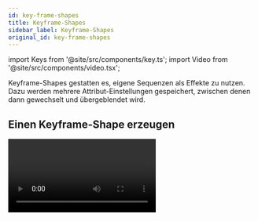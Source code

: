 ```yaml
---
id: key-frame-shapes
title: Keyframe-Shapes
sidebar_label: Keyframe-Shapes
original_id: key-frame-shapes
---
```


import Keys from '@site/src/components/key.ts';
import Video from '@site/src/components/video.tsx';

Keyframe-Shapes gestatten es, eigene Sequenzen als Effekte zu nutzen.
Dazu werden mehrere Attribut-Einstellungen gespeichert, zwischen denen
dann gewechselt und übergeblendet wird.

## Einen Keyframe-Shape erzeugen

<Video videoId="1nvLaipivhM" title="Key Frame Shapes" />

Ein Keyframe-Shape wird so ähnlich wie ein [Chaser](../chases.md) erstellt, ist aber
wesentlich flexibler, den es lässt sich sowohl der Überblend-Verlauf
bestimmen als auch die Art der Aufteilung auf mehrere Geräte. Ferner
lassen sich Keyframe-Shapes auch sehr einfach z.B. in [Cuelisten](../cue-lists/creating-a-cue-list.md#tracking-von-shapes-in-cuelisten)
einbinden.

Die einzelnen Keyframes baut man entweder im <strong>Channel (Kanal-) Modus</strong>, indem man die
Geräte entsprechend einstellt und auf <Keys.SoftKey>Add Frame</Keys.SoftKey> klickt, oder im
&nbsp;<strong>Quick Build</strong>-Modus, bei dem automatisch ein neuer Frame angefügt wird,
sobald man eine [Palette](../palettes.md) oder einen
[Cue](../cues.md) anklickt. Mit der Schaltfläche <Keys.SoftKey>Record Mode</Keys.SoftKey>
kann man zwischen beiden Modi umschalten.

In diesem Beispiel bauen wir einen Keyframe-Shape für Farben. Man kann
aber Keyframe-Shapes für andere und auch für mehrere verschiedene
Attribute programmieren. Verwendet man dabei [Paletten](../palettes.md), 
so werden diese auch hier als Referenz gespeichert: ändert man später 
die Palette, so ändert sich auch der Shape.


1. Im Hauptmenü drücken Sie <Keys.SoftKey>Shapes and Effects</Keys.SoftKey>, dann \[Key Frame
Shapes\].


2. Klicken Sie auf <Keys.SoftKey>Create</Keys.SoftKey>, um einen neuen Keyframe-Shape zu
beginnen.

3. [Wählen Sie die gewünschten Geräte](../controlling-fixtures/using-the-select-buttons-and-wheels.md#dimmer-und-geräte-zum-steuern-auswählen) und stellen Sie die Farben für den ersten
Keyframe ein.

4. Klicken Sie auf <Keys.SoftKey>Add Frame</Keys.SoftKey>. Über dem ersten Playback-Fader wird
eine entsprechende Legende angezeigt *(schalten Sie dies mit \[Playbacks
Display Visible/Hidden\] ab, falls Sie das nicht wünschen oder z.B. im
Quick Build-Modus ein Playback auswählen möchten)*.\
![Key Frame Shape - creating an effect with colour key frames](/docs/images/Key-Frame-Shape-creating-an-effect-with-colour-key-frames.png)

5. Fügen Sie Schritte mit anderen Farben hinzu (jeweils mit \[Add
Frame\], bis alle gewünschten Schritte erstellt wurden.

6. Wenn Sie fertig sind, klicken Sie auf <Keys.SoftKey>Finish Recording Frames</Keys.SoftKey>.

7. Im Effekt-Editor können Sie die Übergänge, die Überlappung und die
Verteilung auf mehrere Geräte (Spread) einstellen, siehe nachfolgendes
Bild.

8. [Speichern Sie den Shape in einen Cue](#einen-keyframe-shape-in-einen-cue-speichern), um ihn später zu verwenden.

---

-   Auch mit der <Keys.HardKey>Unfold</Keys.HardKey>-Taste können die Playbacks zwischen normaler
    Anzeige und Anzeige der Keyframes umgeschaltet werden.

-   Gibt man mit <Keys.SoftKey>Frame Number</Keys.SoftKey> die Nummer eines bereits bestehenden
    Frames ein, oder wählt man diesen über die Auswahltaste des
    Playbacks, so lässt sich der Frame mit <Keys.SoftKey>Replace</Keys.SoftKey> ersetzen sowie
    mit <Keys.SoftKey>Delete</Keys.SoftKey> löschen.

-   Ist der Shape nicht erkennbar, weil die Geräte dunkel sind, so
    lassen sich die Dimmerkanäle der verwendeten Geräte mit der
    Schaltfläche <Keys.ContextKey>Sonne</Keys.ContextKey> locaten.
	
## Ändern von Shape-Parametern im Effekt-Editor

Ist ein Keyframe-Shape komplett erstellt, so wird er im Effekt-Editor
angezeigt.

![Effect Editor Window with colour key frame shape](/docs/images/Effect-Editor-Window-with-colour-key-frame-shape.png)

Die Steuerelemente oben im linken Bereich beeinflussen den gesamten
Shape: Speed (Geschwindigkeit), Direction (Richtung unter Verwendung des [Gruppen-Layouts](../controlling-fixtures/fixture-groups.md#gerätereihenfolge-und--anordnung-in-den-gruppen)), [Phase/Spread](shape-generator.md#ändern-der-verteilung-eines-shapes-mehrere-geräte)
(Verteilung auf mehrere Geräte) und [Overlap](../cues/cue-timing.md#setting-fade-times-and-overlap-for-a-cue) (Überlappen benachbarter
Geräte).

Mit dem <strong>Auge</strong> oben links werden alle gerade angezeigten Shapes
*eingeklappt*, so dass man sich nur einzelne Shapes zum Bearbeiten
ausklappen kann, wenn mehrere Shapes laufen. Mit **Button mit dem
Movinglight** lässt sich die Auswahl der Geräte, auf denen der 
Keyframe-Shape läuft, verändern.

Im Hauptbereich rechts werden die Übergänge zwischen den einzelnen
Schritten dargestellt. Dies kann man einfach anklicken und ziehen, um
den Verlauf zu ändern. Der gelbe Pfeil ist der Phasenversatz
(Startposition) des gesamten Layers, den man ebenfalls einfach anklicken
und ziehen kann, um den Start relativ zu anderen Layern zu verschieben 
*(gleiches Ergebnis wie der Fader 'Phase Offset' unten)*.

### Steuerelemente für Shape und Layer

Zu Beginn *(oder sobald man links auf einen Layer klickt)* steuern die
Fader rechts unten jeweils einen einzelnen Layer.

![Effect Editor key frame controls for layer/effect](/docs/images/Effect-Editor-key-frame-controls-for-layer-effect.png)

Man kann auf die Schaltflächen rechts neben den Fadern klicken, um
direkt einen bestimmten Wert einzugeben oder den Wert mit den Wheels des
Pultes einzustellen. Zum Zurücksetzen dient jeweils ein Doppelklick auf
den Button oder die Funktion <Keys.SoftKey>Reset to default value</Keys.SoftKey> (erscheint,
sobald ein Button angeklickt wird).

Die Einstellung <strong>Beats Per Cycle</strong>, die genauso wie für normale Shapes
arbeitet (s.o.), stellt das Verhältnis von Beats (BPM) und der
Geschwindigkeit des Keyframe-Shapes ein. Vorgabewert ist auch hier 1:
jeder Beat entspricht einem kompletten Durchlauf des Effektes. Stellt 
man das z.B. auf 4, so dauert jeder Durchlauf vier Beats, der Shape 
läuft also langsamer. Damit lassen sich z.B. mehrere Shapes im passenden 
Verhältnis zueinander steuern. 

<Keys.SoftKey>Custom</Keys.SoftKey> erlaubt es, beliebige Werte einzugeben. Klickt man auf 
den numerischen Wert, so kann man entweder einen anderen 
Wert eingeben oder mit <Keys.SoftKey>Reset to default value</Keys.SoftKey> auf den Vorgabewert 
zurückschalten. Außerdem wird dabei der 'Beats per Cycle'-Wert mit dem
Encoder A verknüpft, so dass man diesen schnell ändern kann.\
Wählt man die Option <Keys.SoftKey>Spread</Keys.SoftKey>, so wird der Beats-per-Cycle-Wert
an den Spread gebunden. Das ist oft bei Dimmer- und Bewegungs-Shapes 
gewünscht.\
Mit <Keys.SoftKey>Keyframes</Keys.SoftKey> schließlich wird pro Beat ein Keyframe weitergeschaltet.\
Jeder einzelne Keyframe-Shape und jeder einzelne Layer hat seine 
individuellen <strong>Beats per Cycle</strong>-Einstellungen. 

Mit <strong>Cycles</strong> (Durchläufe) stellt man ein, wie oft der Shape laufen soll.
Vorgabewert ist 0, womit der Shape läuft, bis er wieder gestoppt wird.
Ändert man dies auf eine andere Zahl (entweder für einen einzelnen Layer
oder für den ganzen Keyframe-Shape bzw. alle Layer in diesem), so läuft
der Shape nur die vorgegebene Anzahl von Zyklen und hält dann an. *So
kann man also für jeden Layer einzeln einstellen, wie oft der Effekt
laufen soll*.

Mit der Einstellung <Keys.SoftKey>Phase Master</Keys.SoftKey> kann die Phase eines Shapes durch
die Intensität eines Videolayers (eines Ai-Servers) gesteuert werden,
siehe [Synchronisieren eines Keyframe-Shapes zu Ai](../synergy/operating-synergy.md#phasensteuerung-von-keyframe-shapes-durch-ai).

### Parameter für einzelne Frames

Klickt man links auf einen einzelnen Keyframe, so lassen sich dessen
Parameter einstellen.

![Effect Editor key frame controls for individual key frame step](/docs/images/Effect-Editor-key-frame-controls-for-individual-key-frame-step.png)

-   Mit dem Regler „Start Time" lässt sich das <strong>Timing</strong> verändern (genauso
    wie durch Ziehen in der oberen Ablauf-Darstellung).

-   <strong>Frame A Min</strong> / <strong>Frame B Max</strong>: Limitierung des Effektes. *Hat man z.B.
    einen 100% Flash programmiert, lässt sich dieser etwa auf 80% reduzieren.*

-   <strong>Mid point</strong>: wo ist die Mitte des Überblend-Weges

-   <strong>Width</strong>: ähnlich der Einstellung Crossfade bei Chasern. Stellt man
    Width auf 20%, so wird in nur 20% der Zeit übergeblendet, und bei
    80% der Zeit ändert sich nichts.

Der Kurvenverlauf des Überblendens lässt sich mit der
Kurven-Schaltfläche rechts neben jedem einzelnen Schritt einstellen. Die
neue Kurve wird entsprechend grafisch dargestellt.

![Effect Editor key frame shape changing curves for individual key frame steps](/docs/images/Effect-Editor-key-frame-shape-changing-curves-for-individual-key-frame-steps.png)

### Editieren von Frames

Auch die Reihenfolge der Keyframes lässt sich im Effekt-Editor ändern:

![Effect Editor key frame shape layer with colour steps](/docs/images/Effect-Editor-key-frame-shape-layer-with-colour-steps.png)

-   Um Frames <strong>hinzuzufügen</strong>, klicken Sie auf den <Keys.ContextKey>Stift</Keys.ContextKey> rechts neben dem
    <strong>Namen des Layers</strong>.

-   Um einen Frame zu <strong>editieren</strong>, klicken Sie auf den <Keys.ContextKey>Stift</Keys.ContextKey> rechts neben
    dem <strong>Namen des Frames</strong>.

-   Um einen Frame zu <strong>löschen</strong>, wählen Sie diesen aus und klicken unten
    auf den <Keys.ContextKey>Papierkorb</Keys.ContextKey>.

-   Um die <strong>Reihenfolge zu ändern</strong>, wählen Sie einen Frame aus und
    verschieben ihn mit den <strong>Pfeiltasten</strong>.

-   Um <strong>mehrere Frames</strong> gleichzeitig zu <strong>ändern</strong>, klicken Sie unten auf die
    <strong>Mehrfachauswahl</strong>-Schaltfläche, oder sie ziehen um die gewünschten
    Frames im Display einen Rahmen.

### Komplexe Effekte

Keyframe-Shapes können jeweils mehrere Layer (Ebenen) enthalten, so dass
verschiedene Effekte gleichzeitig laufen können. Um einen neuen Layer
hinzuzufügen, klicken Sie unten auf das <Keys.ContextKey>+</Keys.ContextKey> und wählen nun
&nbsp;<strong>Layers</strong>. Damit erscheint der neue Layer in der Liste auf der linken
Seite.

![Effect Editor adding an extra effect](/docs/images/Effect-Editor-adding-an-extra-effect.png)

Ebenso können Sie einen komplett anderen Keyframe-Shape oder
[Pixelmapper-Effekt](pixel-mapper.md) hinzufügen. Pixelmapper-Effekte 
werden immer ganz oben in der Liste angezeigt und lassen sich mit dem <strong>Auge</strong>
ausblenden, wenn man nur mit den Keyframe-Shapes arbeiten will.

## Einen Keyframe-Shape in einen Cue speichern

Normalerweise werden Keyframe-Shapes, die in einem Cue gespeichert sind,
durch den zugehörigen Fader gesteuert; ist in den jeweiligen
Playback-Optionen die Option [Speed on Fader](../cues/playback-options.md#shape--effect-speed)
gewählt, so wird die Geschwindigkeit des Effekts mit dem Fader geregelt.

Ferner lässt sich sowohl global in den [Benutzereinstellungen](../system-settings/user-settings.md#shape-behaviour) 
als auch pro einzelnem Playback in den [Optionen](../cues/playback-options.md#shape-behaviour) 
das Verhalten der Keyframe-Shapes einstellen:\
<Keys.SoftKey>Shape Behaviour = Overlay</Keys.SoftKey> oder <Keys.SoftKey>Shape Behaviour = LTP</Keys.SoftKey>.

-   <Keys.SoftKey>Overlay</Keys.SoftKey> (Voreinstellung) funktioniert ähnlich wie die gewohnten
    Shapes. Ein aktiver Key Frame Shape hat Priorität über die
    betreffenden Geräte/Attribute und läuft, bis er beendet wird. Läuft
    z.B. ein Key Frame Shape, der die Farbe der Geräte verändert, und
    startet man einen weiteren Colour-Cue, so ist dies zunächst nicht
    sichtbar. Ebenso ist zunächst keine Änderung zu sehen, wenn man etwa
    Paletten aufruft oder die Farbe anderweitig verändert. Erst wenn der
    Shape beendet wird, werden die im Hintergrund vorgenommenen
    Änderungen aktiv. Auf diesem Wege lässt sich einfach bei laufendem
    Key Frame Shape ein neues Bild einstellen, auf das dann nahtlos
    übergeblendet werden kann.

-   <Keys.SoftKey>LTP</Keys.SoftKey> funktioniert dagegen eher wie ein Chaser. Nachträglich
    gestartete Änderungen auf der gleichen Priorität überschreiben den
    Key Frame Shape. Startet man also z.B. bei laufendem Colour-Keyframe-Shape
	(Priorität normal) ein anderes Colour-Playback
    (ebenfalls Priorität normal), so blockiert dieses den Key Frame
    Shape. Deaktiviert man das Playback, so ist wieder der Key Frame
    Shape aktiv. Gleiches gilt beim Aufruf von Paletten, wobei in diesem
    Fall der Keyframe-Shape neu gestartet werden muss. Zu beachten ist,
    dass Quick Palettes mit 'Priority=High' funktionieren. Stellt man
    also wiederum das Playback mit dem Key Frame Shape auf
    'Priority=High' oder höher, verhindert man das Überschreiben durch
    Quick Palettes. Ebenso kann man 'Priority=Very High' wählen und
    damit verhindern, dass der Inhalt des Programmers den Key Frame
    Shape überschreibt (Details zur Priorität siehe [Priority](../cues/playback-options.md#priority)).

Zum Verhalten von Keyframe-Shapes in Cuelisten siehe
[Shape-Tracking in Cuelisten](../cue-lists/creating-a-cue-list.md#tracking-von-shapes-in-cuelisten).

-   Wird mittels [Mask FX](shape-generator.md#masking-shapes-using-mask-fx)
	ein Mask Shape erzeugt, so stoppt dieser auch Keyframe-Shapes.